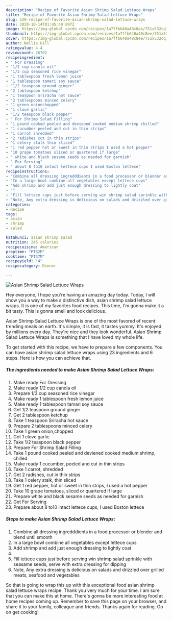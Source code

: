 ```yaml
---
description: "Recipe of Favorite Asian Shrimp Salad Lettuce Wraps"
title: "Recipe of Favorite Asian Shrimp Salad Lettuce Wraps"
slug: 520-recipe-of-favorite-asian-shrimp-salad-lettuce-wraps
date: 2020-10-14T01:45:40.897Z
image: https://img-global.cpcdn.com/recipes/1a7ffb640a48c8ee/751x532cq70/asian-shrimp-salad-lettuce-wraps-recipe-main-photo.jpg
thumbnail: https://img-global.cpcdn.com/recipes/1a7ffb640a48c8ee/751x532cq70/asian-shrimp-salad-lettuce-wraps-recipe-main-photo.jpg
cover: https://img-global.cpcdn.com/recipes/1a7ffb640a48c8ee/751x532cq70/asian-shrimp-salad-lettuce-wraps-recipe-main-photo.jpg
author: Nellie Hill
ratingvalue: 4.4
reviewcount: 26702
recipeingredient:
- " For Dressing"
- "1/2 cup canola oil"
- "1/3 cup seasoned rice vinegar"
- "1 tablespoon fresh lemon juice"
- "1 tablespoon tamari soy sauce"
- "1/2 teaspoon ground ginger"
- "2 tablespoon ketchup"
- "1 teaspoon Sriracha hot sauce"
- "2 tablespoons minced celery"
- "1 green onionchopped"
- "1 clove garlic"
- "1/2 teaspoon black pepper"
- " For Shrimp Salad Filling"
- "1 pound cooked peeled and deviened cooked medium shrimp chilled"
- "1 cucumber peeled and cut in thin strips"
- "1 carrot shredded"
- "2 radishes cut in thin strips"
- "1 celery stalk thin sliced"
- "1 red pepper hot or sweet in thin strips I used a hot pepper"
- "10 grape tomatoes sliced or quartered if large"
- " white and black sesame seeds as needed for garnish"
- " For Serving"
- " about 8 to10 intact lettece cups I used Boston lettece"
recipeinstructions:
- "Combine all dressing ingredddients in a food processor or blender and blend until smooth"
- "In a large bowl combine all vegetables except lettece cups"
- "Add shrimp and add just enough dressing to lightly coat"
- ""
- "Fill lettece cups just before serving win shrimp salad sprinkle with seasame seeds, serve with extra dressing for dipping"
- "Note, Any extra dressing is delicious on salads and drizzled over grilled meats, seafood and vegetables"
categories:
- Recipe
tags:
- asian
- shrimp
- salad

katakunci: asian shrimp salad 
nutrition: 245 calories
recipecuisine: American
preptime: "PT32M"
cooktime: "PT37M"
recipeyield: "4"
recipecategory: Dinner

---
```



![Asian Shrimp Salad Lettuce Wraps](https://img-global.cpcdn.com/recipes/1a7ffb640a48c8ee/751x532cq70/asian-shrimp-salad-lettuce-wraps-recipe-main-photo.jpg)

Hey everyone, I hope you're having an amazing day today. Today, I will show you a way to make a distinctive dish, asian shrimp salad lettuce wraps. It is one of my favorites food recipes. This time, I'm gonna make it a bit tasty. This is gonna smell and look delicious.



Asian Shrimp Salad Lettuce Wraps is one of the most favored of recent trending meals on earth. It's simple, it is fast, it tastes yummy. It's enjoyed by millions every day. They're nice and they look wonderful. Asian Shrimp Salad Lettuce Wraps is something that I have loved my whole life.


To get started with this recipe, we have to prepare a few components. You can have asian shrimp salad lettuce wraps using 23 ingredients and 6 steps. Here is how you can achieve that.

<!--inarticleads1-->

##### The ingredients needed to make Asian Shrimp Salad Lettuce Wraps:

1. Make ready  For Dressing
1. Make ready 1/2 cup canola oil
1. Prepare 1/3 cup seasoned rice vinegar
1. Make ready 1 tablespoon fresh lemon juice
1. Make ready 1 tablespoon tamari soy sauce
1. Get 1/2 teaspoon ground ginger
1. Get 2 tablespoon ketchup
1. Take 1 teaspoon Sriracha hot sauce
1. Prepare 2 tablespoons minced celery
1. Take 1 green onion,chopped
1. Get 1 clove garlic
1. Take 1/2 teaspoon black pepper
1. Prepare  For Shrimp Salad Filling
1. Take 1 pound cooked peeled and deviened cooked medium shrimp, chilled
1. Make ready 1 cucumber, peeled and cut in thin strips
1. Take 1 carrot, shredded
1. Get 2 radishes, cut in thin strips
1. Take 1 celery stalk, thin sliced
1. Get 1 red pepper, hot or sweet in thin strips, I used a hot pepper
1. Take 10 grape tomatoes, sliced or quartered if large
1. Prepare  white and black sesame seeds as needed for garnish
1. Get  For Serving
1. Prepare  about 8 to10 intact lettece cups, I used Boston lettece




<!--inarticleads2-->

##### Steps to make Asian Shrimp Salad Lettuce Wraps:

1. Combine all dressing ingredddients in a food processor or blender and blend until smooth
1. In a large bowl combine all vegetables except lettece cups
1. Add shrimp and add just enough dressing to lightly coat
1. 
1. Fill lettece cups just before serving win shrimp salad sprinkle with seasame seeds, serve with extra dressing for dipping
1. Note, Any extra dressing is delicious on salads and drizzled over grilled meats, seafood and vegetables




So that is going to wrap this up with this exceptional food asian shrimp salad lettuce wraps recipe. Thank you very much for your time. I am sure that you can make this at home. There's gonna be more interesting food at home recipes coming up. Remember to save this page on your browser, and share it to your family, colleague and friends. Thanks again for reading. Go on get cooking!
